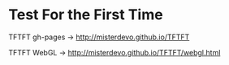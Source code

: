 # Test For the First Time

TFTFT gh-pages -> http://misterdevo.github.io/TFTFT

TFTFT WebGL -> http://misterdevo.github.io/TFTFT/webgl.html
